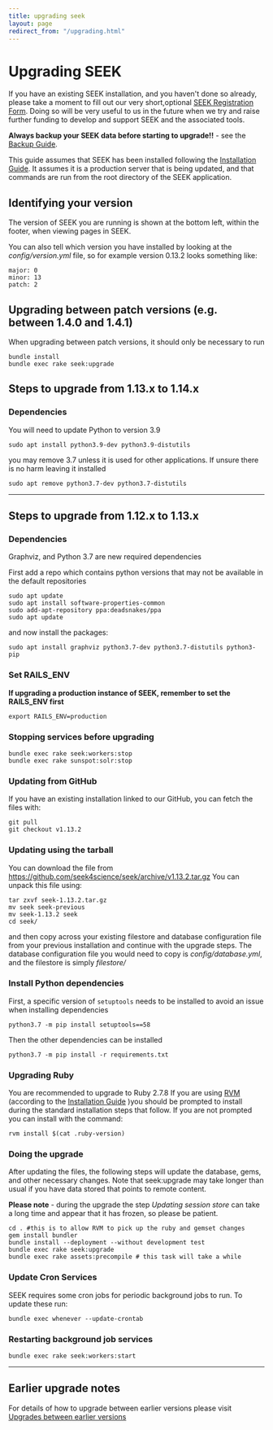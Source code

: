 ```yaml
---
title: upgrading seek
layout: page
redirect_from: "/upgrading.html"
---
```


# Upgrading SEEK

If you have an existing SEEK installation, and you haven't done so already,
please take a moment to fill out our very short,optional [SEEK Registration
Form](http://www.seek4science.org/seek-registration). Doing so will be very useful
to us in the future when we try and raise further funding to develop and
support SEEK and the associated tools.

**Always backup your SEEK data before starting to upgrade!!** - see the
[Backup Guide](backups.html).

This guide assumes that SEEK has been installed following the [Installation
Guide](install.html). It assumes it is a production server that is
being updated, and that commands are run from the root directory of the SEEK
application.


## Identifying your version

The version of SEEK you are running is shown at the bottom left, within the
footer, when viewing pages in SEEK.

You can also tell which version you have installed by looking at the
*config/version.yml* file, so for example version 0.13.2 looks something like:

    major: 0
    minor: 13
    patch: 2


## Upgrading between patch versions (e.g. between 1.4.0 and 1.4.1) 

When upgrading between patch versions, it should only be necessary to run 
    
    bundle install
    bundle exec rake seek:upgrade 

## Steps to upgrade from 1.13.x to 1.14.x

### Dependencies

You will need to update Python to version 3.9

    sudo apt install python3.9-dev python3.9-distutils

you may remove 3.7 unless it is used for other applications. If unsure there is no harm leaving it installed

    sudo apt remove python3.7-dev python3.7-distutils

---

## Steps to upgrade from 1.12.x to 1.13.x

### Dependencies

Graphviz, and Python 3.7 are new required dependencies

First add a repo which contains python versions that may not be available in the default repositories

    sudo apt update
    sudo apt install software-properties-common
    sudo add-apt-repository ppa:deadsnakes/ppa
    sudo apt update

and now install the packages:

    sudo apt install graphviz python3.7-dev python3.7-distutils python3-pip

### Set RAILS_ENV

**If upgrading a production instance of SEEK, remember to set the RAILS_ENV first**

    export RAILS_ENV=production

### Stopping services before upgrading

    bundle exec rake seek:workers:stop
    bundle exec rake sunspot:solr:stop

### Updating from GitHub

If you have an existing installation linked to our GitHub, you can fetch the
files with:

    git pull
    git checkout v1.13.2

### Updating using the tarball

You can download the file from
<https://github.com/seek4science/seek/archive/v1.13.2.tar.gz> You can
unpack this file using:

    tar zxvf seek-1.13.2.tar.gz
    mv seek seek-previous
    mv seek-1.13.2 seek
    cd seek/

and then copy across your existing filestore and database configuration file
from your previous installation and continue with the upgrade steps. The
database configuration file you would need to copy is _config/database.yml_,
and the filestore is simply _filestore/_

### Install Python dependencies

First, a specific version of `setuptools` needs to be installed to avoid an issue when installing dependencies

    python3.7 -m pip install setuptools==58

Then the other dependencies can be installed

    python3.7 -m pip install -r requirements.txt

### Upgrading Ruby

You are recommended to upgrade to Ruby 2.7.8 If you are using [RVM](https://rvm.io/) (according to the [Installation Guide](install.html) )you should be prompted to install during the standard installation steps that follow.
If you are not prompted you can install with the command:

    rvm install $(cat .ruby-version)

### Doing the upgrade

After updating the files, the following steps will update the database, gems,
and other necessary changes. Note that seek:upgrade may take longer than usual if you have data stored that points to remote
content.

**Please note** - during the upgrade the step _Updating session store_ can take a long time and appear that it has frozen, so please be patient. 

    cd . #this is to allow RVM to pick up the ruby and gemset changes
    gem install bundler
    bundle install --deployment --without development test
    bundle exec rake seek:upgrade
    bundle exec rake assets:precompile # this task will take a while

### Update Cron Services

SEEK requires some cron jobs for periodic background jobs to run. To update these run:

    bundle exec whenever --update-crontab

### Restarting background job services

    bundle exec rake seek:workers:start
 
---
    
## Earlier upgrade notes

For details of how to upgrade between earlier versions please visit
[Upgrades between earlier versions](earlier-upgrades.html)
